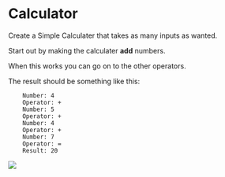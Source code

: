 # Calculator

Create a Simple Calculater that takes as many inputs as wanted.    

Start out by making the calculater **add** numbers.    

When this works you can go on to the other operators.    

The result should be something like this:


`````
    Number: 4
    Operator: +
    Number: 5
    Operator: +
    Number: 4
    Operator: +
    Number: 7
    Operator: =
    Result: 20
`````



![](/img/calc.png)



